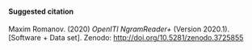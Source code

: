 #### Suggested citation

Maxim Romanov. (2020) *OpenITI NgramReader+* (Version 2020.1). [Software + Data set]. Zenodo: <http://doi.org/10.5281/zenodo.3725855>

